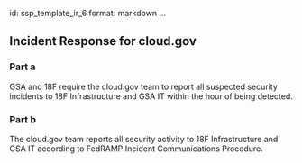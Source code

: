 id: ssp_template_ir_6
format: markdown
...
## Incident Response for cloud.gov

### Part a

GSA and 18F require the cloud.gov team to report all suspected security incidents to 18F Infrastructure and GSA IT within the hour of being detected.

### Part b

The cloud.gov team reports all security activity to 18F Infrastructure and GSA IT according to FedRAMP Incident Communications Procedure.
